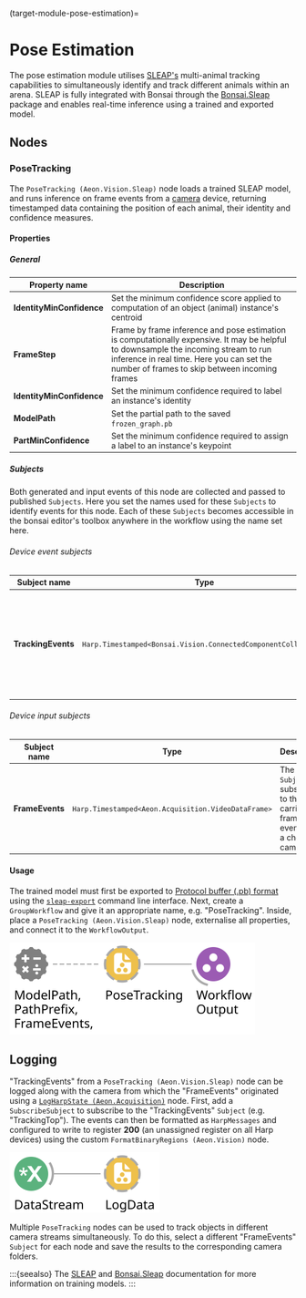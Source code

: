 (target-module-pose-estimation)=
# Pose Estimation
The pose estimation module utilises [SLEAP's](https://sleap.ai/) multi-animal tracking capabilities to simultaneously identify and track different animals within an arena. 
SLEAP is fully integrated with Bonsai through the [Bonsai.Sleap](https://bonsai-rx.org/sleap/index.html) package and enables real-time inference using a trained and exported model.

## Nodes
### PoseTracking
The `PoseTracking (Aeon.Vision.Sleap)` node loads a trained SLEAP model, and runs inference on frame events from a [camera](target-node-spinnakervideosource) device, returning timestamped data containing the position of each animal, their identity and confidence measures. 

<!-- To be completed
#### Inputs
#### Outputs
A sequence of `<type>` with the following attributes. 
| Attribute name     | Type                           | Description                      |
|--------------------|--------------------------------|----------------------------------|
| **Attr1**          | `Type`                         | Description of Attr1             |
| **Attr2**          | `Type`                         | Description of Attr2             |
-->
#### Properties
##### General
| Property name | Description                                               |
|---------------|-----------------------------------------------------------|
| **IdentityMinConfidence** |  Set the minimum confidence score applied to computation of an object (animal) instance's centroid |
| **FrameStep**           | Frame by frame inference and pose estimation is computationally expensive. It may be helpful to downsample the incoming stream to run inference in real time. Here you can set the number of frames to skip between incoming frames  |
| **IdentityMinConfidence** | Set the minimum confidence required to label an instance's identity |
| **ModelPath** | Set the partial path to the saved `frozen_graph.pb` |
| **PartMinConfidence** | Set the minimum confidence required to assign a label to an instance's keypoint |

##### Subjects
Both generated and input events of this node are collected and passed to published `Subjects`. 
Here you set the names used for these `Subjects` to identify events for this node.
Each of these `Subjects` becomes accessible in the bonsai editor's toolbox anywhere in the workflow using the name set here.

###### Device event subjects
| Subject name      | Type        | Description                   |
|-------------------|-------------|-------------------------------|
| **TrackingEvents** | `Harp.Timestamped<Bonsai.Vision.ConnectedComponentCollection>` | The `Subject` to which tracking data will be published. This stream is also output directly by the node | 

###### Device input subjects
| Subject name      | Type          | Description                                                                                     |
|-------------------|---------------|-------------------------------------------------------------------------------------------------|
| **FrameEvents**   | `Harp.Timestamped<Aeon.Acquisition.VideoDataFrame>` | The `Subject` to subscribe to that carries frame events from a chosen camera | 

#### Usage
The trained model must first be exported to [Protocol buffer (.pb) format](https://protobuf.dev/) using the [`sleap-export`](https://sleap.ai/guides/cli.html#sleap-export) command line interface. 
Next, create a `GroupWorkflow` and give it an appropriate name, e.g. "PoseTracking". 
Inside, place a `PoseTracking (Aeon.Vision.Sleap)` node, externalise all properties, and connect it to the `WorkflowOutput`.

![poseTracking](../../workflows/poseTracking.svg)

## Logging
<!-- Seems to be copied over from PositionTracking - check  if correct. 
Also the workflow uses logdata, which also seems irrelevant -->
"TrackingEvents" from a `PoseTracking (Aeon.Vision.Sleap)` node can be logged along with the camera from which the "FrameEvents" originated using a [`LogHarpState (Aeon.Acquisition)`](target-node-logharpstate) node. 
First, add a `SubscribeSubject` to subscribe to the "TrackingEvents" `Subject` (e.g. "TrackingTop").
The events can then be formatted as `HarpMessages` and configured to write to register **200** (an unassigned register on all Harp devices) using the custom `FormatBinaryRegions (Aeon.Vision)` node.

![logTracking](../../workflows/logData.svg)

Multiple `PoseTracking` nodes can be used to track objects in different camera streams simultaneously. 
To do this, select a different "FrameEvents" `Subject` for each node and save the results to the corresponding camera folders.
<!-- To be coompleted 
## State persistence
Information on state recovery or persistence requirements, if applicable.

## Alerts
Explanation of any alert configurations and links to guides or further configuration steps.
-->
:::{seealso}
The [SLEAP](https://sleap.ai/) and [Bonsai.Sleap](https://bonsai-rx.org/sleap/index.html) documentation for more information on training models.
:::